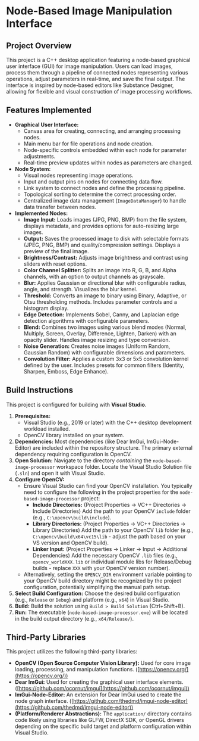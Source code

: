 # Node-Based Image Manipulation Interface

## Project Overview

This project is a C++ desktop application featuring a node-based graphical user interface (GUI) for image manipulation. Users can load images, process them through a pipeline of connected nodes representing various operations, adjust parameters in real-time, and save the final output. The interface is inspired by node-based editors like Substance Designer, allowing for flexible and visual construction of image processing workflows.

## Features Implemented

*   **Graphical User Interface:**
    *   Canvas area for creating, connecting, and arranging processing nodes.
    *   Main menu bar for file operations and node creation.
    *   Node-specific controls embedded within each node for parameter adjustments.
    *   Real-time preview updates within nodes as parameters are changed.
*   **Node System:**
    *   Visual nodes representing image operations.
    *   Input and output pins on nodes for connecting data flow.
    *   Link system to connect nodes and define the processing pipeline.
    *   Topological sorting to determine the correct processing order.
    *   Centralized image data management (`ImageDataManager`) to handle data transfer between nodes.
*   **Implemented Nodes:**
    *   **Image Input:** Loads images (JPG, PNG, BMP) from the file system, displays metadata, and provides options for auto-resizing large images.
    *   **Output:** Saves the processed image to disk with selectable formats (JPEG, PNG, BMP) and quality/compression settings. Displays a preview of the final image.
    *   **Brightness/Contrast:** Adjusts image brightness and contrast using sliders with reset options.
    *   **Color Channel Splitter:** Splits an image into R, G, B, and Alpha channels, with an option to output channels as grayscale.
    *   **Blur:** Applies Gaussian or directional blur with configurable radius, angle, and strength. Visualizes the blur kernel.
    *   **Threshold:** Converts an image to binary using Binary, Adaptive, or Otsu thresholding methods. Includes parameter controls and a histogram display.
    *   **Edge Detection:** Implements Sobel, Canny, and Laplacian edge detection algorithms with configurable parameters.
    *   **Blend:** Combines two images using various blend modes (Normal, Multiply, Screen, Overlay, Difference, Lighten, Darken) with an opacity slider. Handles image resizing and type conversion.
    *   **Noise Generation:** Creates noise images (Uniform Random, Gaussian Random) with configurable dimensions and parameters.
    *   **Convolution Filter:** Applies a custom 3x3 or 5x5 convolution kernel defined by the user. Includes presets for common filters (Identity, Sharpen, Emboss, Edge Enhance).

## Build Instructions

This project is configured for building with **Visual Studio**.

1.  **Prerequisites:**
    *   Visual Studio (e.g., 2019 or later) with the C++ desktop development workload installed.
    *   OpenCV library installed on your system.
2.  **Dependencies:** Most dependencies (like Dear ImGui, ImGui-Node-Editor) are included within the repository structure. The primary external dependency requiring configuration is OpenCV.
3.  **Open Solution:** Navigate to the directory *containing* the `node-based-image-processor` workspace folder. Locate the Visual Studio Solution file (`.sln`) and open it with Visual Studio.
4.  **Configure OpenCV:**
    *   Ensure Visual Studio can find your OpenCV installation. You typically need to configure the following in the project properties for the `node-based-image-processor` project:
        *   **Include Directories:** (Project Properties -> VC++ Directories -> Include Directories) Add the path to your OpenCV `include` folder (e.g., `C:\opencv\build\include`).
        *   **Library Directories:** (Project Properties -> VC++ Directories -> Library Directories) Add the path to your OpenCV `lib` folder (e.g., `C:\opencv\build\x64\vc15\lib` - adjust the path based on your VS version and OpenCV build).
        *   **Linker Input:** (Project Properties -> Linker -> Input -> Additional Dependencies) Add the necessary OpenCV `.lib` files (e.g., `opencv_worldXXX.lib` or individual module libs for Release/Debug builds - replace `XXX` with your OpenCV version number).
    *   Alternatively, setting the `OPENCV_DIR` environment variable pointing to your OpenCV build directory might be recognized by the project configuration, potentially simplifying the manual path setup.
5.  **Select Build Configuration:** Choose the desired build configuration (e.g., `Release` or `Debug`) and platform (e.g., `x64`) in Visual Studio.
6.  **Build:** Build the solution using `Build > Build Solution` (Ctrl+Shift+B).
7.  **Run:** The executable (`node-based-image-processor.exe`) will be located in the build output directory (e.g., `x64/Release/`).

## Third-Party Libraries

This project utilizes the following third-party libraries:

*   **OpenCV (Open Source Computer Vision Library):** Used for core image loading, processing, and manipulation functions. ([https://opencv.org/](https://opencv.org/))
*   **Dear ImGui:** Used for creating the graphical user interface elements. ([https://github.com/ocornut/imgui](https://github.com/ocornut/imgui))
*   **ImGui-Node-Editor:** An extension for Dear ImGui used to create the node graph interface. ([https://github.com/thedmd/imgui-node-editor](https://github.com/thedmd/imgui-node-editor))
*   **(Platform/Renderer Abstractions):** The `application/` directory contains code likely using libraries like GLFW, DirectX SDK, or OpenGL drivers depending on the specific build target and platform configuration within Visual Studio.
